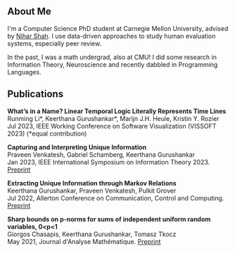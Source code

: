 ## About Me

I'm a Computer Science PhD student at Carnegie Mellon University, advised by [Nihar Shah](https://www.cs.cmu.edu/~nihars/). I use data-driven approaches to study human evaluation systems, especially peer review.

In the past, I was a math undergrad, also at CMU! I did some research in Information Theory, Neuroscience and recently dabbled in Programming Languages.

## Publications

**What’s in a Name? Linear Temporal Logic Literally Represents Time Lines**  
    	Runming Li\*, Keerthana Gurushankar\*, Marijn J.H. Heule, Kristin Y. Rozier  
    	Jul 2023, IEEE Working Conference on Software Visualization (VISSOFT 2023) (\*equal contribution)

**Capturing and Interpreting Unique Information**  
	Praveen Venkatesh, Gabriel Schamberg, Keerthana Gurushankar  
	Jan 2023, IEEE International Symposium on Information Theory 2023. [Preprint](https://arxiv.org/abs/2302.11873)

**Extracting Unique Information through Markov Relations**  
	Keerthana Gurushankar, Praveen Venkatesh, Pulkit Grover  
	Jul 2022, Allerton Conference on Communication, Control and Computing. [Preprint](https://arxiv.org/abs/2210.14789)

**Sharp bounds on p-norms for sums of independent uniform random variables, 0<p<1**  
	Giorgos Chasapis, Keerthana Gurushankar, Tomasz Tkocz  
	May 2021, Journal d'Analyse Mathématique. [Preprint](https://arxiv.org/abs/2105.14079)
